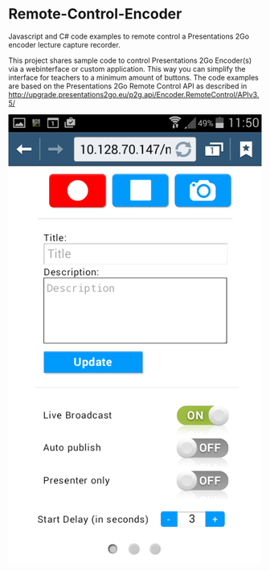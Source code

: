 # Remote-Control-Encoder
Javascript and C# code examples to remote control a Presentations 2Go encoder lecture capture recorder.

This project shares sample code to control Presentations 2Go Encoder(s) via a webinterface or custom application. This way you can simplify the interface for teachers to a minimum amount of buttons. 
The code examples are based on the Presentations 2Go Remote Control API as described in http://upgrade.presentations2go.eu/p2g.api/Encoder.RemoteControl/APIv3.5/

![](https://github.com/Preso2Go/Remote-Control-Encoder/blob/master/Javascript%20API/Stable/localrecorder/images/2015-09-30%2009.50.49.png?raw=true)
